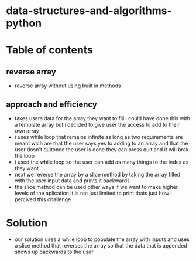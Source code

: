 # data-structures-and-algorithms-python
# Table of contents 
## reverse array 
* reverse array without using built in methods 
## approach and efficiency
* takes users data for the array they want to fill i could have done this with a template array but i decided to give user the access to add to their own array
* i uses while loop that remains infinite as long as two requirements are meant wich are that the user says yes to adding to an array and that the user dosn't quitonce the user is done they can press quit and it will brak the loop 
* i used the while loop so the user can add as many things to the index as they want 
* next we reverse the array by a slice method by taking the array filled with the user input data and prints it backwards
* the slice method can be used other ways if we want to make higher levels of the aplication it is not just limited to print thats just how i percived this challenge
# Solution
* our solution uses a while loop to populate the array with inputs and uses a slice method that reverses the array so that the data that is appended shows up backwards to the user 
